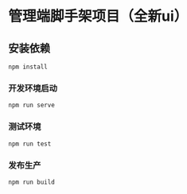 # 管理端脚手架项目（全新ui）

## 安装依赖
```
npm install
```

### 开发环境启动
```
npm run serve
```

### 测试环境
```
npm run test
```

### 发布生产
```
npm run build
```

